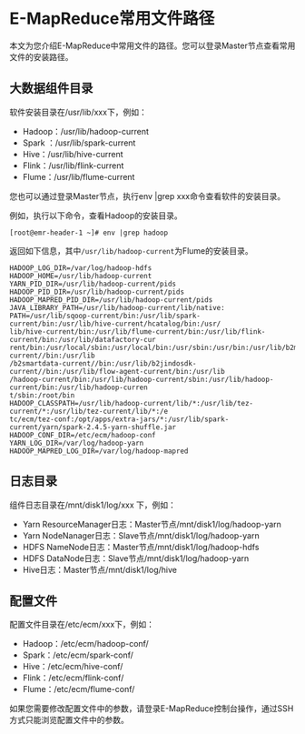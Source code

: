 # E-MapReduce常用文件路径

本文为您介绍E-MapReduce中常用文件的路径。您可以登录Master节点查看常用文件的安装路径。

## 大数据组件目录

软件安装目录在/usr/lib/xxx下，例如：

-   Hadoop：/usr/lib/hadoop-current
-   Spark ：/usr/lib/spark-current
-   Hive：/usr/lib/hive-current
-   Flink：/usr/lib/flink-current
-   Flume：/usr/lib/flume-current

您也可以通过登录Master节点，执行env \|grep xxx命令查看软件的安装目录。

例如，执行以下命令，查看Hadoop的安装目录。

```
[root@emr-header-1 ~]# env |grep hadoop
```

返回如下信息，其中`/usr/lib/hadoop-current`为Flume的安装目录。

```
HADOOP_LOG_DIR=/var/log/hadoop-hdfs
HADOOP_HOME=/usr/lib/hadoop-current
YARN_PID_DIR=/usr/lib/hadoop-current/pids
HADOOP_PID_DIR=/usr/lib/hadoop-current/pids
HADOOP_MAPRED_PID_DIR=/usr/lib/hadoop-current/pids
JAVA_LIBRARY_PATH=/usr/lib/hadoop-current/lib/native:
PATH=/usr/lib/sqoop-current/bin:/usr/lib/spark-current/bin:/usr/lib/hive-current/hcatalog/bin:/usr/                                                                                                  lib/hive-current/bin:/usr/lib/flume-current/bin:/usr/lib/flink-current/bin:/usr/lib/datafactory-cur                                                                                                  rent/bin:/usr/local/sbin:/usr/local/bin:/usr/sbin:/usr/bin:/usr/lib/b2monitor-current//bin:/usr/lib                                                                                                  /b2smartdata-current//bin:/usr/lib/b2jindosdk-current//bin:/usr/lib/flow-agent-current/bin:/usr/lib                                                                                                  /hadoop-current/bin:/usr/lib/hadoop-current/sbin:/usr/lib/hadoop-current/bin:/usr/lib/hadoop-curren                                                                                                  t/sbin:/root/bin
HADOOP_CLASSPATH=/usr/lib/hadoop-current/lib/*:/usr/lib/tez-current/*:/usr/lib/tez-current/lib/*:/e                                                                                                  tc/ecm/tez-conf:/opt/apps/extra-jars/*:/usr/lib/spark-current/yarn/spark-2.4.5-yarn-shuffle.jar
HADOOP_CONF_DIR=/etc/ecm/hadoop-conf
YARN_LOG_DIR=/var/log/hadoop-yarn
HADOOP_MAPRED_LOG_DIR=/var/log/hadoop-mapred
```

## 日志目录

组件日志目录在/mnt/disk1/log/xxx 下，例如：

-   Yarn ResourceManager日志：Master节点/mnt/disk1/log/hadoop-yarn
-   Yarn NodeNanager日志：Slave节点/mnt/disk1/log/hadoop-yarn
-   HDFS NameNode日志：Master节点/mnt/disk1/log/hadoop-hdfs
-   HDFS DataNode日志：Slave节点/mnt/disk1/log/hadoop-yarn
-   Hive日志：Master节点/mnt/disk1/log/hive

## 配置文件

配置文件目录在/etc/ecm/xxx下，例如：

-   Hadoop：/etc/ecm/hadoop-conf/
-   Spark：/etc/ecm/spark-conf/
-   Hive：/etc/ecm/hive-conf/
-   Flink：/etc/ecm/flink-conf/
-   Flume：/etc/ecm/flume-conf/

如果您需要修改配置文件中的参数，请登录E-MapReduce控制台操作，通过SSH方式只能浏览配置文件中的参数。

